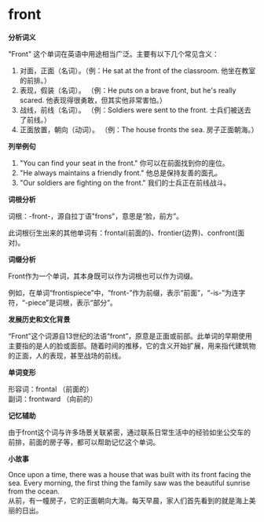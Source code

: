 # front

**分析词义**

  

"Front" 这个单词在英语中用途相当广泛。主要有以下几个常见含义：

  

1.  对面，正面（名词）。（例：He sat at the front of the classroom. 他坐在教室的前排。）
2.  表现，假装（名词）。 （例：He puts on a brave front, but he's really scared. 他表现得很勇敢，但其实他非常害怕。）
3.  战线，前线（名词）。 （例：Soldiers were sent to the front. 士兵们被送去了前线。）
4.  正面放置，朝向（动词）。 （例：The house fronts the sea. 房子正面朝海。）

  

**列举例句**

  

1.  "You can find your seat in the front." 你可以在前面找到你的座位。
2.  "He always maintains a friendly front." 他总是保持友善的面孔。
3.  "Our soldiers are fighting on the front." 我们的士兵正在前线战斗。

  

**词根分析**

  

词根：-front-，源自拉丁语"frons"，意思是“脸，前方”。

  

此词根衍生出来的其他单词有：frontal(前面的)、frontier(边界)、confront(面对)。

  

**词缀分析**

  

Front作为一个单词，其本身既可以作为词根也可以作为词缀。

  

例如，在单词“frontispiece”中，“front-”作为前缀，表示“前面”，“-is-”为连字符，“-piece”是词根，表示“部分”。

  

**发展历史和文化背景**

  

“Front”这个词源自13世纪的法语“front”，原意是正面或前部。此单词的早期使用主要指的是人的脸或面部。随着时间的推移，它的含义开始扩展，用来指代建筑物的正面，人的表现，甚至战场的前线。

  

**单词变形**

  

形容词：frontal （前面的）  
副词：frontward （向前的）

  

**记忆辅助**

  

由于front这个词与许多场景关联紧密，通过联系日常生活中的经验如坐公交车的前排，前面的房子等，都可以帮助记忆这个单词。

  

**小故事**

  

Once upon a time, there was a house that was built with its front facing the sea. Every morning, the first thing the family saw was the beautiful sunrise from the ocean.  
从前，有一幢房子，它的正面朝向大海。每天早晨，家人们首先看到的就是海上美丽的日出。
